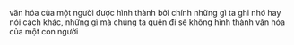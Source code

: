 văn hóa của một người được hình thành bởi chính những gì ta ghi nhớ
hay nói cách khác, những gì mà chúng ta quên đi sẽ không hình thành văn hóa của một con người